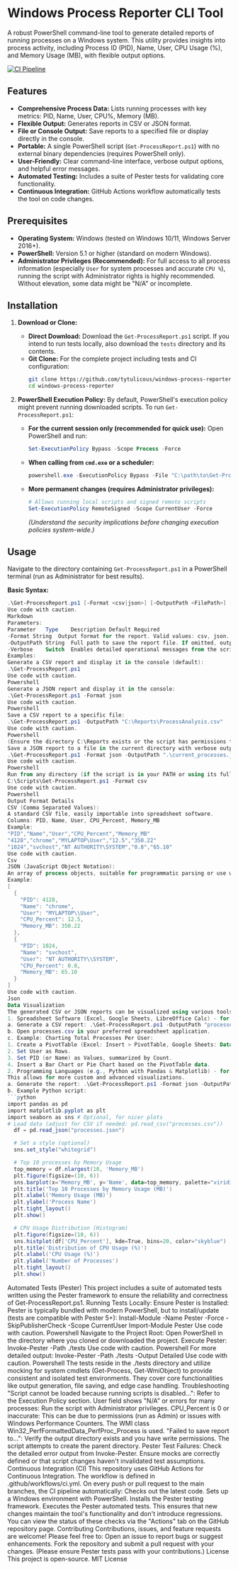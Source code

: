 # Windows Process Reporter CLI Tool

A robust PowerShell command-line tool to generate detailed reports of running processes on a Windows system. This utility provides insights into process activity, including Process ID (PID), Name, User, CPU Usage (%), and Memory Usage (MB), with flexible output options.

[![CI Pipeline](https://github.com/tytulicous/windows-process-reporter/actions/workflows/ci.yml/badge.svg)](https://github.com/tytulicous/windows-process-reporter/actions/workflows/ci.yml)

## Features

-   **Comprehensive Process Data:** Lists running processes with key metrics: PID, Name, User, CPU%, Memory (MB).
-   **Flexible Output:** Generates reports in CSV or JSON format.
-   **File or Console Output:** Save reports to a specified file or display directly in the console.
-   **Portable:** A single PowerShell script (`Get-ProcessReport.ps1`) with no external binary dependencies (requires PowerShell only).
-   **User-Friendly:** Clear command-line interface, verbose output options, and helpful error messages.
-   **Automated Testing:** Includes a suite of Pester tests for validating core functionality.
-   **Continuous Integration:** GitHub Actions workflow automatically tests the tool on code changes.

## Prerequisites

-   **Operating System:** Windows (tested on Windows 10/11, Windows Server 2016+).
-   **PowerShell:** Version 5.1 or higher (standard on modern Windows).
-   **Administrator Privileges (Recommended):** For full access to all process information (especially `User` for system processes and accurate `CPU %`), running the script with Administrator rights is highly recommended. Without elevation, some data might be "N/A" or incomplete.

## Installation

1.  **Download or Clone:**
    *   **Direct Download:** Download the `Get-ProcessReport.ps1` script. If you intend to run tests locally, also download the `tests` directory and its contents.
    *   **Git Clone:** For the complete project including tests and CI configuration:
        ```bash
        git clone https://github.com/tytulicous/windows-process-reporter.git
        cd windows-process-reporter
        ```

2.  **PowerShell Execution Policy:**
    By default, PowerShell's execution policy might prevent running downloaded scripts. To run `Get-ProcessReport.ps1`:
    *   **For the current session only (recommended for quick use):**
        Open PowerShell and run:
        ```powershell
        Set-ExecutionPolicy Bypass -Scope Process -Force
        ```
    *   **When calling from `cmd.exe` or a scheduler:**
        ```powershell
        powershell.exe -ExecutionPolicy Bypass -File "C:\path\to\Get-ProcessReport.ps1" [parameters]
        ```
    *   **More permanent changes (requires Administrator privileges):**
        ```powershell
        # Allows running local scripts and signed remote scripts
        Set-ExecutionPolicy RemoteSigned -Scope CurrentUser -Force
        ```
        *(Understand the security implications before changing execution policies system-wide.)*

## Usage

Navigate to the directory containing `Get-ProcessReport.ps1` in a PowerShell terminal (run as Administrator for best results).

**Basic Syntax:**

```powershell
.\Get-ProcessReport.ps1 [-Format <csv|json>] [-OutputPath <FilePath>] [-Verbose]
Use code with caution.
Markdown
Parameters:
Parameter	Type	Description	Default	Required
-Format	String	Output format for the report. Valid values: csv, json.	csv	No
-OutputPath	String	Full path to save the report file. If omitted, output is to the console.	Console	No
-Verbose	Switch	Enables detailed operational messages from the script. Useful for debugging.	N/A	No
Examples:
Generate a CSV report and display it in the console (default):
.\Get-ProcessReport.ps1
Use code with caution.
Powershell
Generate a JSON report and display it in the console:
.\Get-ProcessReport.ps1 -Format json
Use code with caution.
Powershell
Save a CSV report to a specific file:
.\Get-ProcessReport.ps1 -OutputPath "C:\Reports\ProcessAnalysis.csv"
Use code with caution.
Powershell
(Ensure the directory C:\Reports exists or the script has permissions to create it.)
Save a JSON report to a file in the current directory with verbose output:
.\Get-ProcessReport.ps1 -Format json -OutputPath ".\current_processes.json" -Verbose
Use code with caution.
Powershell
Run from any directory (if the script is in your PATH or using its full path):
C:\Scripts\Get-ProcessReport.ps1 -Format csv
Use code with caution.
Powershell
Output Format Details
CSV (Comma Separated Values):
A standard CSV file, easily importable into spreadsheet software.
Columns: PID, Name, User, CPU_Percent, Memory_MB
Example:
"PID","Name","User","CPU_Percent","Memory_MB"
"4128","chrome","MYLAPTOP\User","12.5","350.22"
"1024","svchost","NT AUTHORITY\SYSTEM","0.8","65.10"
Use code with caution.
Csv
JSON (JavaScript Object Notation):
An array of process objects, suitable for programmatic parsing or use with various data tools.
Example:
[
  {
    "PID": 4128,
    "Name": "chrome",
    "User": "MYLAPTOP\\User",
    "CPU_Percent": 12.5,
    "Memory_MB": 350.22
  },
  {
    "PID": 1024,
    "Name": "svchost",
    "User": "NT AUTHORITY\\SYSTEM",
    "CPU_Percent": 0.8,
    "Memory_MB": 65.10
  }
]
Use code with caution.
Json
Data Visualization
The generated CSV or JSON reports can be visualized using various tools:
1. Spreadsheet Software (Excel, Google Sheets, LibreOffice Calc) - for CSV:
a. Generate a CSV report: .\Get-ProcessReport.ps1 -OutputPath "processes.csv"
b. Open processes.csv in your preferred spreadsheet application.
c. Example: Charting Total Processes Per User:
1. Create a PivotTable (Excel: Insert > PivotTable, Google Sheets: Data > Pivot table).
2. Set User as Rows.
3. Set PID (or Name) as Values, summarized by Count.
4. Insert a Bar Chart or Pie Chart based on the PivotTable data.
2. Programming Languages (e.g., Python with Pandas & Matplotlib) - for CSV/JSON:
This allows for more custom and advanced visualizations.
a. Generate the report: .\Get-ProcessReport.ps1 -Format json -OutputPath "processes.json"
b. Example Python script:
```python
import pandas as pd
import matplotlib.pyplot as plt
import seaborn as sns # Optional, for nicer plots
# Load data (adjust for CSV if needed: pd.read_csv("processes.csv"))
  df = pd.read_json("processes.json")

  # Set a style (optional)
  sns.set_style("whitegrid")

  # Top 10 processes by Memory Usage
  top_memory = df.nlargest(10, 'Memory_MB')
  plt.figure(figsize=(10, 6))
  sns.barplot(x='Memory_MB', y='Name', data=top_memory, palette="viridis")
  plt.title('Top 10 Processes by Memory Usage (MB)')
  plt.xlabel('Memory Usage (MB)')
  plt.ylabel('Process Name')
  plt.tight_layout()
  plt.show()

  # CPU Usage Distribution (Histogram)
  plt.figure(figsize=(10, 6))
  sns.histplot(df['CPU_Percent'], kde=True, bins=20, color="skyblue")
  plt.title('Distribution of CPU Usage (%)')
  plt.xlabel('CPU Usage (%)')
  plt.ylabel('Number of Processes')
  plt.tight_layout()
  plt.show()
  ```
Automated Tests (Pester)
This project includes a suite of automated tests written using the Pester framework to ensure the reliability and correctness of Get-ProcessReport.ps1.
Running Tests Locally:
Ensure Pester is Installed: Pester is typically bundled with modern PowerShell, but to install/update (tests are compatible with Pester 5+):
Install-Module -Name Pester -Force -SkipPublisherCheck -Scope CurrentUser
Import-Module Pester
Use code with caution.
Powershell
Navigate to the Project Root: Open PowerShell in the directory where you cloned or downloaded the project.
Execute Pester:
Invoke-Pester -Path ./tests
Use code with caution.
Powershell
For more detailed output:
Invoke-Pester -Path ./tests -Output Detailed
Use code with caution.
Powershell
The tests reside in the ./tests directory and utilize mocking for system cmdlets (Get-Process, Get-WmiObject) to provide consistent and isolated test environments. They cover core functionalities like output generation, file saving, and edge case handling.
Troubleshooting
"Script cannot be loaded because running scripts is disabled...": Refer to the Execution Policy section.
User field shows "N/A" or errors for many processes: Run the script with Administrator privileges.
CPU_Percent is 0 or inaccurate: This can be due to permissions (run as Admin) or issues with Windows Performance Counters. The WMI class Win32_PerfFormattedData_PerfProc_Process is used.
"Failed to save report to...": Verify the output directory exists and you have write permissions. The script attempts to create the parent directory.
Pester Test Failures: Check the detailed error output from Invoke-Pester. Ensure mocks are correctly defined or that script changes haven't invalidated test assumptions.
Continuous Integration (CI)
This repository uses GitHub Actions for Continuous Integration. The workflow is defined in .github/workflows/ci.yml. On every push or pull request to the main branches, the CI pipeline automatically:
Checks out the latest code.
Sets up a Windows environment with PowerShell.
Installs the Pester testing framework.
Executes the Pester automated tests.
This ensures that new changes maintain the tool's functionality and don't introduce regressions. You can view the status of these checks via the "Actions" tab on the GitHub repository page.
Contributing
Contributions, issues, and feature requests are welcome! Please feel free to:
Open an issue to report bugs or suggest enhancements.
Fork the repository and submit a pull request with your changes.
(Please ensure Pester tests pass with your contributions.)
License
This project is open-source. MIT License

